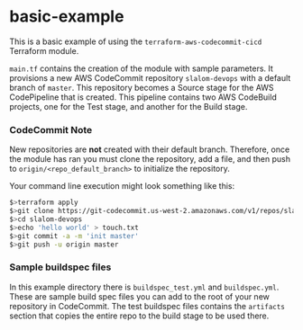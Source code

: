 # basic-example
This is a basic example of using the `terraform-aws-codecommit-cicd` Terraform module.

`main.tf` contains the creation of the module with sample parameters. It provisions a new AWS CodeCommit repository `slalom-devops` with a default branch of `master`. This repository becomes a Source stage for the AWS CodePipeline that is created. This pipeline contains two AWS CodeBuild projects, one for the Test stage, and another for the Build stage.

### CodeCommit Note
New repositories are **not** created with their default branch. Therefore, once the module has ran you must clone the repository, add a file, and then push to `origin/<repo_default_branch>` to initialize the repository.

Your command line execution might look something like this:

```bash
$>terraform apply
$>git clone https://git-codecommit.us-west-2.amazonaws.com/v1/repos/slalom-devops
$>cd slalom-devops
$>echo 'hello world' > touch.txt
$>git commit -a -m 'init master'
$>git push -u origin master
```

### Sample buildspec files
In this example directory there is `buildspec_test.yml` and `buildspec.yml`. These are sample build spec files you can add to the root of your new repository in CodeCommit. The test buildspec files contains the `artifacts` section that copies the entire repo to the build stage to be used there.
